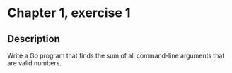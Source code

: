 # Chapter 1, exercise 1
## Description
Write a Go program that finds the sum of all command-line arguments that are
valid numbers.
